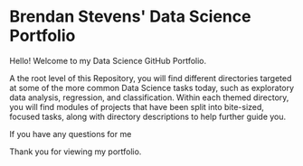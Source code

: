 # Brendan Stevens' Data Science Portfolio
Hello! Welcome to my Data Science GitHub Portfolio.

A the root level of this Repository, you will find different directories targeted at some of the more common Data Science tasks today, such as exploratory data analysis, regression, and classification. Within each themed directory, you will find modules of projects that have been split into bite-sized, focused tasks, along with directory descriptions to help further guide you.

If you have any questions for me

Thank you for viewing my portfolio.
